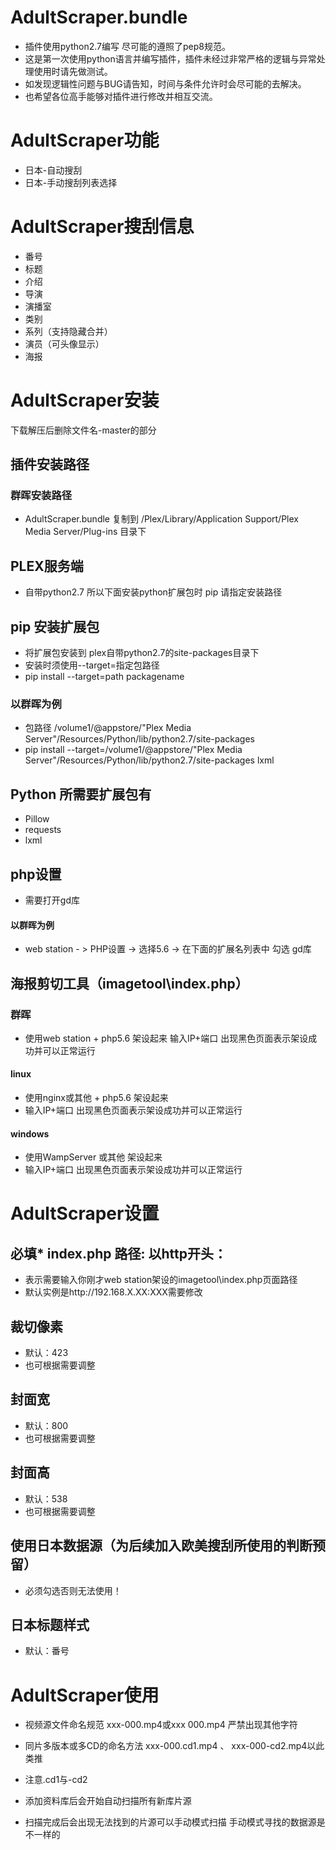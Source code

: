 # AdultScraper.bundle
- 插件使用python2.7编写 尽可能的遵照了pep8规范。
- 这是第一次使用python语言并编写插件，插件未经过非常严格的逻辑与异常处理使用时请先做测试。
- 如发现逻辑性问题与BUG请告知，时间与条件允许时会尽可能的去解决。
- 也希望各位高手能够对插件进行修改并相互交流。

# AdultScraper功能
- 日本-自动搜刮
- 日本-手动搜刮列表选择

# AdultScraper搜刮信息
- 番号
- 标题
- 介绍
- 导演
- 演播室
- 类别
- 系列（支持隐藏合并）
- 演员（可头像显示）
- 海报

# AdultScraper安装
下载解压后删除文件名-master的部分
## 插件安装路径
### 群晖安装路径
- AdultScraper.bundle 复制到 /Plex/Library/Application Support/Plex Media Server/Plug-ins 目录下

## PLEX服务端
- 自带python2.7 所以下面安装python扩展包时 pip 请指定安装路径

## pip 安装扩展包
- 将扩展包安装到 plex自带python2.7的site-packages目录下
- 安装时须使用--target=指定包路径
- pip install --target=path packagename
### 以群晖为例
- 包路径 /volume1/@appstore/"Plex Media Server"/Resources/Python/lib/python2.7/site-packages
- pip install --target=/volume1/@appstore/"Plex Media Server"/Resources/Python/lib/python2.7/site-packages lxml

## Python 所需要扩展包有
- Pillow
- requests
- lxml
## php设置
- 需要打开gd库
#### 以群晖为例
- web station - > PHP设置 -> 选择5.6 -> 在下面的扩展名列表中 勾选 gd库  

## 海报剪切工具（imagetool\index.php）
### 群晖
- 使用web station + php5.6 架设起来 
输入IP+端口 出现黑色页面表示架设成功并可以正常运行
#### linux
- 使用nginx或其他 + php5.6  架设起来 
- 输入IP+端口 出现黑色页面表示架设成功并可以正常运行
#### windows
- 使用WampServer 或其他 架设起来
- 输入IP+端口 出现黑色页面表示架设成功并可以正常运行

# AdultScraper设置
## 必填* index.php 路径: 以http开头：
- 表示需要输入你刚才web station架设的imagetool\index.php页面路径
- 默认实例是http://192.168.X.XX:XXX需要修改

## 裁切像素
- 默认：423
- 也可根据需要调整

## 封面宽
- 默认：800
- 也可根据需要调整

## 封面高
- 默认：538
- 也可根据需要调整

## 使用日本数据源（为后续加入欧美搜刮所使用的判断预留）
- 必须勾选否则无法使用！

## 日本标题样式
- 默认：番号

# AdultScraper使用
- 视频源文件命名规范 xxx-000.mp4或xxx 000.mp4 严禁出现其他字符

- 同片多版本或多CD的命名方法 xxx-000.cd1.mp4 、 xxx-000-cd2.mp4以此类推
- 注意.cd1与-cd2

- 添加资料库后会开始自动扫描所有新库片源

- 扫描完成后会出现无法找到的片源可以手动模式扫描 手动模式寻找的数据源是不一样的
